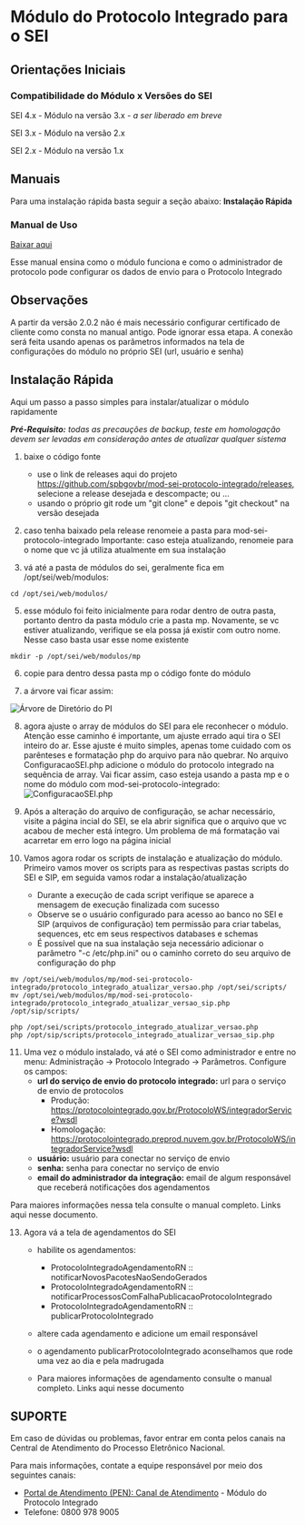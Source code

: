 # Módulo do Protocolo Integrado para o SEI

## Orientações Iniciais

### Compatibilidade do Módulo x Versões do SEI

SEI 4.x - Módulo na versão 3.x - *a ser liberado em breve*

SEI 3.x - Módulo na versão 2.x

SEI 2.x - Módulo na versão 1.x


## Manuais

Para uma instalação rápida basta seguir a seção abaixo: **Instalação Rápida**

### Manual de Uso
[Baixar aqui](docs/Manual_de_Uso.pdf)

Esse manual ensina como o módulo funciona e como o administrador de protocolo pode configurar os dados de envio para o Protocolo Integrado


## Observações

A partir da versão 2.0.2 não é mais necessário configurar certificado de cliente como consta no manual antigo. Pode ignorar essa etapa.
A conexão será feita usando apenas os parâmetros informados na tela de configurações do módulo no próprio SEI (url, usuário e senha)



## Instalação Rápida

Aqui um passo a passo simples para instalar/atualizar o módulo rapidamente

***Pré-Requisito:** todas as precauções de backup, teste em homologação devem ser levadas em consideração antes de atualizar qualquer sistema*

 1. baixe o código fonte
	 - use o link de releases aqui do projeto https://github.com/spbgovbr/mod-sei-protocolo-integrado/releases, selecione a release desejada e descompacte; ou ...
	 - usando o próprio git rode um "git clone" e depois "git checkout" na versão desejada
	 
 2. caso tenha baixado pela release renomeie a pasta para mod-sei-protocolo-integrado
	Importante: caso esteja atualizando, renomeie para o nome que vc já utiliza atualmente em sua instalação
	
 3. vá até a pasta de módulos do sei, geralmente fica em /opt/sei/web/modulos:
```
cd /opt/sei/web/modulos/
```
 
 5. esse módulo foi feito inicialmente para rodar dentro de outra pasta, portanto dentro da pasta módulo crie a pasta mp. Novamente, se vc estiver atualizando, verifique se ela possa já existir com outro nome. Nesse caso basta usar esse nome existente
```
mkdir -p /opt/sei/web/modulos/mp
```
  
 6. copie para dentro dessa pasta mp o código fonte do módulo
 
 7. a árvore vai ficar assim:
 
 ![Árvore de Diretório do PI](https://github.com/spbgovbr/mod-sei-protocolo-integrado/raw/master/docs/images/manualinstalacao_01.png)
 
 8. agora ajuste o array de módulos do SEI para ele reconhecer o módulo. Atenção esse caminho é importante, um ajuste errado aqui tira o SEI inteiro do ar. Esse ajuste é muito simples, apenas tome cuidado com os parênteses e formatação php do arquivo para não quebrar. 
 No arquivo ConfiguracaoSEI.php adicione o módulo do protocolo integrado na sequência de array. Vai ficar assim, caso esteja usando a pasta mp e o nome do módulo com mod-sei-protocolo-integrado:
 ![ConfiguracaoSEI.php](https://github.com/spbgovbr/mod-sei-protocolo-integrado/raw/master/docs/images/manualinstalacao_02.png)
 
 9. Após a alteração do arquivo de configuração, se achar necessário, visite a página incial do SEI, se ela abrir significa que o arquivo que vc acabou de mecher está íntegro. Um problema de má formatação vai acarretar em erro logo na página inicial
  
 10. Vamos agora rodar os scripts de instalação e atualização do módulo. Primeiro vamos mover os scripts para as respectivas pastas scripts do SEI e SIP, em seguida vamos rodar a instalação/atualização
 
	 - Durante a execução de cada script verifique se aparece a mensagem de execução finalizada com sucesso
	 - Observe se o usuário configurado para acesso ao banco no SEI e SIP (arquivos de configuração) tem permissão para criar tabelas, sequences, etc em seus respectivos databases e schemas
	 - É possível que na sua instalação seja necessário adicionar o parâmetro "-c /etc/php.ini" ou o caminho correto do seu arquivo de configuração do php
 
```
mv /opt/sei/web/modulos/mp/mod-sei-protocolo-integrado/protocolo_integrado_atualizar_versao.php /opt/sei/scripts/
mv /opt/sei/web/modulos/mp/mod-sei-protocolo-integrado/protocolo_integrado_atualizar_versao_sip.php /opt/sip/scripts/
``` 

```
php /opt/sei/scripts/protocolo_integrado_atualizar_versao.php
php /opt/sip/scripts/protocolo_integrado_atualizar_versao_sip.php
``` 

 
11. Uma vez o módulo instalado, vá até o SEI como administrador e entre no menu: Administração -> Protocolo Integrado -> Parâmetros. 
Configure os campos: 
	- **url do serviço de envio do protocolo integrado:** url para o serviço de envio de protocolos
		- Produção: https://protocolointegrado.gov.br/ProtocoloWS/integradorService?wsdl
		- Homologação: https://protocolointegrado.preprod.nuvem.gov.br/ProtocoloWS/integradorService?wsdl
	- **usuário:** usuário para conectar no serviço de envio
	- **senha:** senha para conectar no serviço de envio
	- **email do administrador da integração:** email de algum responsável que receberá notificações dos agendamentos

Para maiores informações nessa tela consulte o manual completo. Links aqui nesse documento.

 13. Agora vá a tela de agendamentos do SEI
	 - habilite os agendamentos: 
		 - ProtocoloIntegradoAgendamentoRN :: notificarNovosPacotesNaoSendoGerados
		 - ProtocoloIntegradoAgendamentoRN :: notificarProcessosComFalhaPublicacaoProtocoloIntegrado
		 - ProtocoloIntegradoAgendamentoRN :: publicarProtocoloIntegrado
	
	 - altere cada agendamento e adicione um email responsável
	 - o agendamento publicarProtocoloIntegrado aconselhamos que rode uma vez ao dia e pela madrugada
	 - Para maiores informações de agendamento consulte o manual completo. Links aqui nesse documento
	

## SUPORTE

Em caso de dúvidas ou problemas, favor entrar em conta pelos canais na Central de Atendimento do Processo Eletrônico Nacional.

Para mais informações, contate a equipe responsável por meio dos seguintes canais:

-   [Portal de Atendimento (PEN): Canal de Atendimento](https://portaldeservicos.economia.gov.br/)  - Módulo do Protocolo Integrado
-   Telefone: 0800 978 9005
